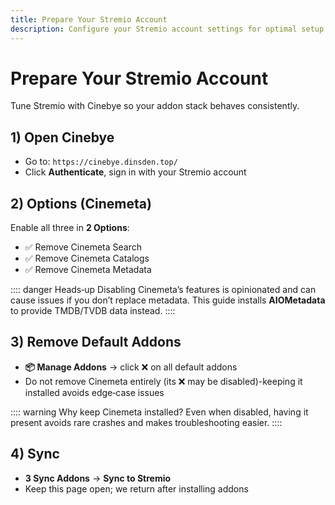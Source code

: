 ```yaml
---
title: Prepare Your Stremio Account
description: Configure your Stremio account settings for optimal setup
---
```


# Prepare Your Stremio Account

Tune Stremio with Cinebye so your addon stack behaves consistently.

## 1) Open Cinebye

- Go to: `https://cinebye.dinsden.top/`
- Click **Authenticate**, sign in with your Stremio account

## 2) Options (Cinemeta)

Enable all three in **2 Options**:

- ✅ Remove Cinemeta Search
- ✅ Remove Cinemeta Catalogs
- ✅ Remove Cinemeta Metadata

:::: danger Heads‑up
Disabling Cinemeta’s features is opinionated and can cause issues if you don’t replace metadata. This guide installs **AIOMetadata** to provide TMDB/TVDB data instead.
::::

## 3) Remove Default Addons

- **📦 Manage Addons** → click ❌ on all default addons
- Do not remove Cinemeta entirely (its ❌ may be disabled)-keeping it installed avoids edge‑case issues

:::: warning Why keep Cinemeta installed?
Even when disabled, having it present avoids rare crashes and makes troubleshooting easier.
::::

## 4) Sync

- **3 Sync Addons** → **Sync to Stremio**
- Keep this page open; we return after installing addons
